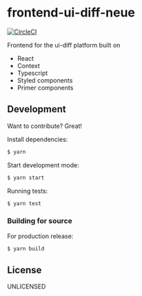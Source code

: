 # frontend-ui-diff-neue

[![CircleCI](https://circleci.com/gh/albingroen/frontend-ui-diff-neue.svg?style=svg&circle-token=9343f4e6de64f9f0e026e6cffe7d9953c96f0c78)](LINK)

Frontend for the ui-diff platform built on

- React
- Context
- Typescript
- Styled components
- Primer components

## Development

Want to contribute? Great!

Install dependencies:

```sh
$ yarn
```

Start development mode:

```sh
$ yarn start
```

Running tests:

```sh
$ yarn test
```

### Building for source

For production release:

```sh
$ yarn build
```

## License

UNLICENSED
